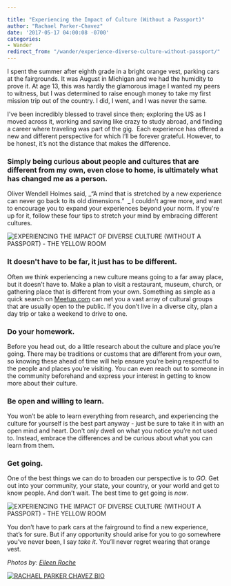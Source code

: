 ```yaml
---

title: "Experiencing the Impact of Culture (Without a Passport)"
author: "Rachael Parker-Chavez"
date: '2017-05-17 04:00:08 -0700'
categories:
- Wander
redirect_from: "/wander/experience-diverse-culture-without-passport/"
---
```


I spent the summer after eighth grade in a bright orange vest, parking cars at the fairgrounds. It was August in Michigan and we had the humidity to prove it. At age 13, this was hardly the glamorous image I wanted my peers to witness, but I was determined to raise enough money to take my first mission trip out of the country. I did, I went, and I was never the same.  

I've been incredibly blessed to travel since then; exploring the US as I moved across it, working and saving like crazy to study abroad, and finding a career where traveling was part of the gig.  Each experience has offered a new and different perspective for which I’ll be forever grateful. However, to be honest, it’s not the distance that makes the difference.

### **Simply being curious about people and cultures that are different from my own, even close to home, is ultimately what has changed me as a person.**  

Oliver Wendell Holmes said, _“A mind that is stretched by a new experience can never go back to its old dimensions.”  _ I couldn’t agree more, and want to encourage you to expand your experiences beyond your norm. If you're up for it, follow these four tips to stretch your mind by embracing different cultures.

![EXPERIENCING THE IMPACT OF DIVERSE CULTURE (WITHOUT A PASSPORT) - THE YELLOW ROOM](https://yellow-blog-images.imgix.net/2017/05/040917_American-Weekend_Eileen-Roche_1691.jpg)

### **It doesn't have to be far, it just has to be different.**

Often we think experiencing a new culture means going to a far away place, but it doesn’t have to. Make a plan to visit a restaurant, museum, church, or gathering place that is different from your own. Something as simple as a quick search on [Meetup.com](http://www.meetup.com/) can net you a vast array of cultural groups that are usually open to the public. If you don’t live in a diverse city, plan a day trip or take a weekend to drive to one.  

### **Do your homework.**

Before you head out, do a little research about the culture and place you’re going. There may be traditions or customs that are different from your own, so knowing these ahead of time will help ensure you’re being respectful to the people and places you’re visiting. You can even reach out to someone in the community beforehand and express your interest in getting to know more about their culture.

### **Be open and willing to learn.**  

You won’t be able to learn everything from research, and experiencing the culture for yourself is the best part anyway - just be sure to take it in with an open mind and heart. Don't only dwell on what you notice you’re not used to. Instead, embrace the differences and be curious about what you can learn from them.  

### **Get going.**

One of the best things we can do to broaden our perspective is to _GO_. Get out into your community, your state, your country, or your world and get to know people. And don’t wait. The best time to get going is _now_.  

![EXPERIENCING THE IMPACT OF DIVERSE CULTURE (WITHOUT A PASSPORT) - THE YELLOW ROOM](https://yellow-blog-images.imgix.net/2017/05/040917_American-Weekend_Eileen-Roche_1749.jpg)

You don’t have to park cars at the fairground to find a new experience, that’s for sure. But if any opportunity should arise for you to go somewhere you’ve never been, I say _take it_. You’ll never regret wearing that orange vest.  

_Photos by: [Eileen Roche](http://eileen-roche.com/)_

[![RACHAEL PARKER CHAVEZ BIO](https://yellow-blog-images.imgix.net/2017/05/RACHAEL-PARKER-CHAVEZ-BIO.jpg)](http://www.defininggood.com/)
